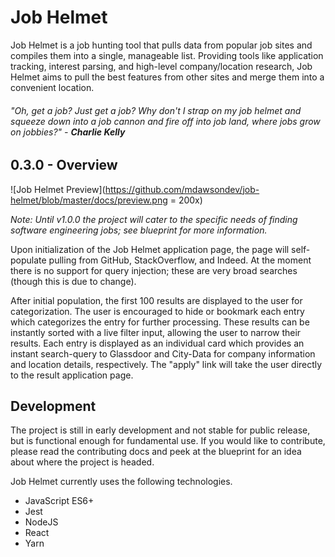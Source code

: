 # Job Helmet

Job Helmet is a job hunting tool that pulls data from popular job sites and compiles them into a single, manageable list. Providing tools like application tracking, interest parsing, and high-level company/location research, Job Helmet aims to pull the best features from other sites and merge them into a convenient location. 

###### _"Oh, get a job? Just get a job? Why don't I strap on my job helmet and squeeze down into a job cannon and fire off into job land, where jobs grow on jobbies?" - **Charlie Kelly**_

## 0.3.0 - Overview

![Job Helmet Preview](https://github.com/mdawsondev/job-helmet/blob/master/docs/preview.png = 200x)

_Note: Until v1.0.0 the project will cater to the specific needs of finding software engineering jobs; see blueprint for more information._

Upon initialization of the Job Helmet application page, the page will self-populate pulling from GitHub, StackOverflow, and Indeed. At the moment there is no support for query injection; these are very broad searches (though this is due to change).

After initial population, the first 100 results are displayed to the user for categorization. The user is encouraged to hide or bookmark each entry which categorizes the entry for further processing. These results can be instantly sorted with a live filter input, allowing the user to narrow their results. Each entry is displayed as an individual card which provides an instant search-query to Glassdoor and City-Data for company information and location details, respectively. The "apply" link will take the user directly to the result application page.

## Development

The project is still in early development and not stable for public release, but is functional enough for fundamental use. If you would like to contribute, please read the contributing docs and peek at the blueprint for an idea about where the project is headed.

Job Helmet currently uses the following technologies.

* JavaScript ES6+
* Jest
* NodeJS
* React
* Yarn